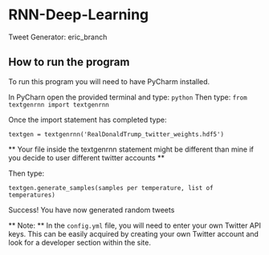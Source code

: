 # RNN-Deep-Learning

Tweet Generator: eric_branch

## How to run the program

To run this program you will need to have PyCharm installed. 

In PyCharn open the provided terminal and type: `python`
Then type: `from textgenrnn import textgenrnn`

Once the import statement has completed type:

`textgen = textgenrnn('RealDonaldTrump_twitter_weights.hdf5')`

** Your file inside the textgenrnn statement might be different than mine if you decide to
user different twitter accounts **

Then type:

`textgen.generate_samples(samples per temperature, list of temperatures)`

Success! You have now generated random tweets

** Note: ** In the `config.yml` file, you will need to enter your own Twitter API keys. This can
be easily acquired by creating your own Twitter account and look for a developer section within
the site.
